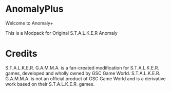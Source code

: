 # AnomalyPlus

Welcome to Anomaly+

This is a Modpack for Original S.T.A.L.K.E.R Anomaly

# Credits
S.T.A.L.K.E.R. G.A.M.M.A. is a fan-created modification for S.T.A.L.K.E.R. games, developed and wholly owned by GSC Game World. S.T.A.L.K.E.R. G.A.M.M.A. is not an official product of GSC Game World and is a derivative work based on their S.T.A.L.K.E.R. games.
